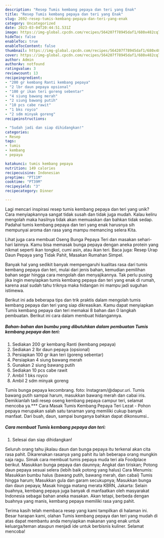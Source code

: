 ```yaml
---
description: "Resep Tumis kembang pepaya dan teri yang Enak"
title: "Resep Tumis kembang pepaya dan teri yang Enak"
slug: 2692-resep-tumis-kembang-pepaya-dan-teri-yang-enak
category: Uncategorized
date: 2023-03-04T20:44:51.531Z
image: https://img-global.cpcdn.com/recipes/564207f78945daf1/680x482cq70/tumis-kembang-pepaya-dan-teri-foto-resep-utama.jpg
hideToc: false
enableToc: true
enableTocContent: false
thumbnail: https://img-global.cpcdn.com/recipes/564207f78945daf1/680x482cq70/tumis-kembang-pepaya-dan-teri-foto-resep-utama.jpg
cover: https://img-global.cpcdn.com/recipes/564207f78945daf1/680x482cq70/tumis-kembang-pepaya-dan-teri-foto-resep-utama.jpg
author: Admin
authorAv: notfound
ratingvalue: 3
reviewcount: 13
recipeingredient:
- "200 gr kembang Ranti kembang pepaya"
- "2 lbr daun pepaya opsional"
- "100 gr ikan teri goreng sebentar"
- "4 siung bawang merah"
- "2 siung bawang putih"
- "10 pcs cabe rawit"
- "1 bks royco"
- "2 sdm minyak goreng"
recipeinstructions:

- "Sudah jadi dan siap dihidangkan!"
categories:
- Resep
tags:
- tumis
- kembang
- pepaya

katakunci: tumis kembang pepaya 
nutrition: 149 calories
recipecuisine: Indonesian
preptime: "PT11M"
cooktime: "PT39M"
recipeyield: "3"
recipecategory: Dinner

---
```





Lagi mencari inspirasi resep tumis kembang pepaya dan teri yang unik? Cara menyiapkannya sangat tidak susah dan tidak juga mudah. Kalau keliru mengolah maka hasilnya tidak akan memuaskan dan bahkan tidak sedap. Padahal tumis kembang pepaya dan teri yang enak harusnya sih mempunyai aroma dan rasa yang mampu memancing selera Kita.





Lihat juga cara membuat Oseng Bunga Pepaya Teri dan masakan sehari-hari lainnya. Kamu bisa memasak bunga pepaya dengan aneka protein yang nikmat seperti ikan tongkol, cumi asin, atau ikan teri. Baca juga: Resep Urap Daun Pepaya yang Tidak Pahit, Masakan Rumahan Simpel.

Banyak hal yang sedikit banyak mempengaruhi kualitas rasa dari tumis kembang pepaya dan teri, mulai dari jenis bahan, kemudian pemilihan bahan segar hingga cara mengolah dan menyajikannya. Tak perlu pusing jika ingin menyiapkan tumis kembang pepaya dan teri yang enak di rumah, karena asal sudah tahu triknya maka hidangan ini mampu jadi suguhan istimewa.






Berikut ini ada beberapa tips dan trik praktis dalam mengolah tumis kembang pepaya dan teri yang siap dikreasikan. Kamu dapat menyiapkan Tumis kembang pepaya dan teri memakai 8 bahan dan 0 langkah pembuatan. Berikut ini cara dalam membuat hidangannya.

<!--inarticleads1-->

##### Bahan-bahan dan bumbu yang dibutuhkan dalam pembuatan Tumis kembang pepaya dan teri:

1. Sediakan 200 gr kembang Ranti (kembang pepaya)
1. Sediakan 2 lbr daun pepaya (opsional)
1. Persiapkan 100 gr ikan teri (goreng sebentar)
1. Persiapkan 4 siung bawang merah
1. Gunakan 2 siung bawang putih
1. Sediakan 10 pcs cabe rawit
1. Ambil 1 bks royco
1. Ambil 2 sdm minyak goreng


Tumis bunga pepaya kecombrang. foto: Instagram/@dapur.uri. Tumis bawang putih sampai harum, masukkan bawang merah dan cabai iris. Demikianlah tadi resep oseng kembang pepaya campur teri, selamat mencoba ya.*** Cara Masak Tumis Kembang Pepaya Teri Lezat - Pohon pepaya merupakan salah satu tanaman yang memiliki cukup banyak manfaat. Dari buah, daun, sampai bunganya bahkan dapat dikonsumsi.. 

<!--inarticleads2-->

##### Cara membuat Tumis kembang pepaya dan teri:


1. Selesai dan siap dihidangkan!

Seluruh orang tahu jikalau daun dan bunga pepaya itu terkenal akan cita rasa pahit. Dikarenakan rasanya yang pahit itu lah beberapa orang mungkin saja ragu. Simak cara membuat tumis pepaya muda teri ala Foodplace berikut. Masukkan bunga pepaya dan daunnya; Angkat dan tiriskan; Potong daun pepaya sesuai selera (lebih baik potong yang halus) Cara Menumis: Masukkan bumbu halus (bawang putih, bawang merah, dan cabai) Tumis hingga harum; Masukkan gula dan garam secukupnya; Masukkan bunga dan daun pepaya; Masak hingga matang merata KBRN, Jakarta: Selain buahnya, kembang pepaya juga banyak di manfaatkan oleh masyarakat Indonesia sebagai bahan aneka masakan. Akan tetapi, berbeda dengan buahnya yang manis, kembang pepaya memiliki rasa yang pahit. 

Terima kasih telah membaca resep yang kami tampilkan di halaman ini. Besar harapan kami, olahan Tumis kembang pepaya dan teri yang mudah di atas dapat membantu anda menyiapkan makanan yang enak untuk keluarga/teman ataupun menjadi ide untuk berbisnis kuliner. Selamat mencoba!
